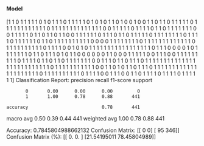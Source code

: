 #### Model
[1 1 0 1 1 1 1 1 0 1 0 1 1 1 0 1 1 1 1 1 0 1 0 1 0 1 1 0 1 0 0 1 0 0 1 1 0
 1 1 0 1 1 1 1 1 0 1 1 1 1 1 1 1 1 1 1 1 1 0 1 1 1 1 1 1 1 1 1 1 1 1 1 1 0
 0 1 1 1 1 1 0 1 1 1 1 0 1 1 0 1 1 1 1 1 1 1 0 0 1 1 1 1 1 0 1 1 0 1 1 0 1
 1 0 0 1 1 1 1 1 1 0 1 1 1 0 1 1 0 1 1 1 1 1 0 1 1 1 1 1 1 1 1 0 1 1 1 1 0
 1 1 1 1 1 1 0 1 1 0 1 1 1 1 1 1 1 1 1 1 0 0 0 0 1 1 1 1 1 1 1 1 0 1 1 1 1
 1 1 1 1 1 1 1 1 1 0 1 1 1 1 1 1 1 1 1 1 0 1 1 1 1 0 0 1 0 1 0 1 1 1 1 1 1
 1 1 1 1 1 1 1 1 1 1 1 0 1 1 1 0 0 0 0 1 0 1 1 1 1 1 1 1 0 1 1 0 1 1 1 0 1
 0 1 1 0 0 0 0 0 0 1 1 0 0 0 1 1 1 1 1 0 0 1 1 1 0 0 1 1 1 1 1 1 1 1 1 0 1
 1 1 1 0 1 1 0 1 1 0 1 1 1 1 1 1 1 0 0 1 1 1 0 1 1 0 1 1 1 0 1 1 1 1 1 1 1
 1 1 1 1 1 1 1 1 1 1 1 1 1 1 1 1 1 1 1 0 1 1 1 1 1 1 1 1 1 1 1 0 0 1 1 0 1
 0 1 1 0 1 1 1 0 1 1 1 1 1 1 1 1 1 1 1 1 1 1 1 1 1 1 1 1 1 0 1 1 1 1 1 1 1
 1 1 1 0 1 1 1 1 0 0 1 1 1 0 0 1 1 0 1 1 1 1 0 1 1 1 1 0 1 1 1 1 1 1]
Classification Report:
              precision    recall  f1-score   support

           0       0.00      0.00      0.00         0
           1       1.00      0.78      0.88       441

    accuracy                           0.78       441
   macro avg       0.50      0.39      0.44       441
weighted avg       1.00      0.78      0.88       441

Accuracy: 0.7845804988662132
Confusion Matrix:
[[  0   0]
 [ 95 346]]
Confusion Matrix (%):
[[ 0.          0.        ]
 [21.54195011 78.45804989]]
